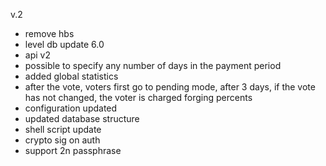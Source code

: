v.2

- remove hbs
- level db update 6.0
- api v2
- possible to specify any number of days in the payment period
- added global statistics
- after the vote, voters first go to pending mode, after 3 days, if the vote has not changed, the voter is charged forging percents
- configuration updated
- updated database structure
- shell script update
- crypto sig on auth
- support 2n passphrase

